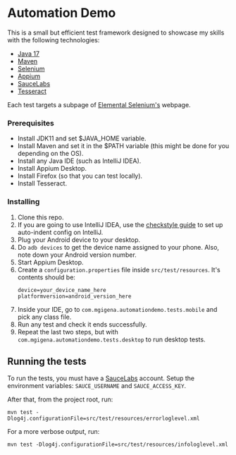 # Automation Demo
This is a small but efficient test framework designed to showcase my skills with the following technologies:

* [Java 17](https://www.oracle.com/java/technologies/downloads/)
* [Maven](https://maven.apache.org/)
* [Selenium](https://www.seleniumhq.org/)
* [Appium](https://appium.io/)
* [SauceLabs](https://saucelabs.com/)
* [Tesseract](https://tesseract-ocr.github.io/tessdoc/Home.html)

Each test targets a subpage of [Elemental Selenium's](http://the-internet.herokuapp.com/) webpage.

### Prerequisites

* Install JDK11 and set $JAVA_HOME variable.
* Install Maven and set it in the $PATH variable (this might be done for you depending on the OS).
* Install any Java IDE (such as IntelliJ IDEA).
* Install Appium Desktop.
* Install Firefox (so that you can test locally).
* Install Tesseract.

### Installing

1. Clone this repo. 
1. If you are going to use IntelliJ IDEA, use the [checkstyle guide](https://checkstyle.org/idea.html) to set up auto-indent config on IntelliJ.
1. Plug your Android device to your desktop.
1. Do `adb devices` to get the device name assigned to your phone. Also, note down your Android version number.
1. Start Appium Desktop.
1. Create a `configuration.properties` file inside `src/test/resources`. It's contents should be:
    ```
    device=your_device_name_here
    platformversion=android_version_here
    ```
1. Inside your IDE, go to `com.mgigena.automationdemo.tests.mobile` and pick any class file.
1. Run any test and check it ends successfully.
1. Repeat the last two steps, but with `com.mgigena.automationdemo.tests.desktop` to run desktop tests.

## Running the tests
To run the tests, you must have a [SauceLabs](https://saucelabs.com/) account. Setup the environment variables: `SAUCE_USERNAME` and `SAUCE_ACCESS_KEY`.

After that, from the project root, run:
```
mvn test -Dlog4j.configurationFile=src/test/resources/errorloglevel.xml
```
For a more verbose output, run:
```
mvn test -Dlog4j.configurationFile=src/test/resources/infologlevel.xml
```
